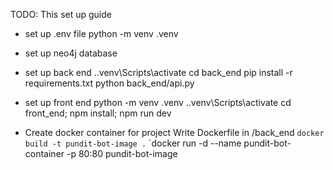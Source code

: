 TODO: This set up guide

- set up .env file
python -m venv .venv

- set up neo4j database

- set up back end
.\.venv\Scripts\activate
cd back_end
pip install -r requirements.txt
python back_end/api.py

- set up front end
python -m venv .venv
.\.venv\Scripts\activate
cd front_end; npm install; npm run dev

- Create docker container for project
Write Dockerfile in /back_end
`docker build -t pundit-bot-image .`
`docker run -d --name pundit-bot-container -p 80:80 pundit-bot-image